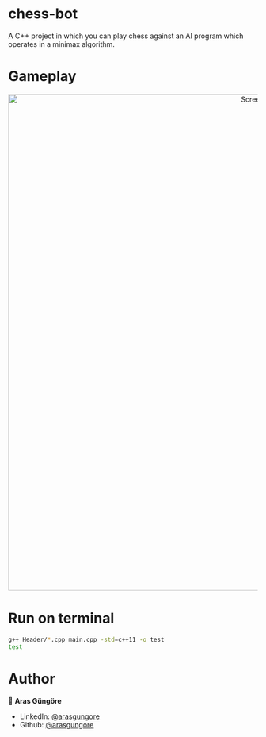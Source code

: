 # chess-bot

A C++ project in which you can play chess against an AI program which operates in a minimax algorithm.



# Gameplay

<p align="center">
    <img alt="Screenshot" src="https://github.com/arasgungore/chess-bot/blob/main/Gameplay/bot_vs_bot.gif" width="1000">
</p>



# Run on terminal

```sh
g++ Header/*.cpp main.cpp -std=c++11 -o test
test
```



# Author

👤 **Aras Güngöre**

* LinkedIn: [@arasgungore](https://www.linkedin.com/in/arasgungore)
* Github: [@arasgungore](https://github.com/arasgungore)
